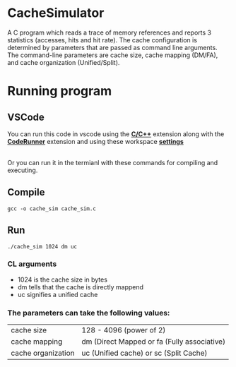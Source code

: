 # CacheSimulator
A C program which reads a trace of memory references and reports 3 statistics (accesses, hits and hit rate). The cache configuration is determined by parameters that are passed as command line arguments. The command-line parameters are cache size, cache mapping (DM/FA), and cache organization (Unified/Split).

# Running program

## VSCode

You can run this code in vscode using the <a href="https://marketplace.visualstudio.com/items?itemName=ms-vscode.cpptools"><strong>C/C++</strong></a> extension along with the <a href="https://marketplace.visualstudio.com/items?itemName=formulahendry.code-runner"><strong>CodeRunner</strong></a> extension and using these workspace [**settings**](./.vscode)

<br />
Or you can run it in the termianl with these commands for compiling and executing.

## Compile 
`gcc -o cache_sim cache_sim.c`

## Run

`./cache_sim 1024 dm uc`

### CL arguments 

- 1024 is the cache size in bytes
- dm tells that the cache is directly mappend 
- uc signifies a unified cache

### The parameters can take the following values:

|   	|   	|
|---	|---	|
|  cache size 	        | 128 - 4096 (power of 2)     	              |  
|  cache mapping 	      | dm (Direct Mapped or fa (Fully associative) | 
|  cache organization 	| uc (Unified cache) or sc (Split Cache)  	  | 
